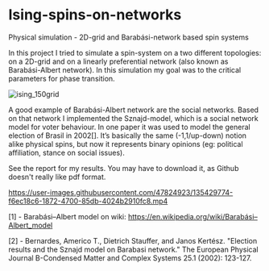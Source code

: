 # Ising-spins-on-networks

Physical simulation - 2D-grid and Barabási-network based spin systems

In this project I tried to simulate a spin-system on a two different topologies: on a 2D-grid and on a linearly preferential network (also known as Barabási-Albert network). In this simulation my goal was to the critical parameters for phase transition.

![ising_150grid](https://user-images.githubusercontent.com/47824923/136989997-a1c0bead-98ef-432c-b173-63908625da54.png)

A good example of Barabási-Albert network are the social networks. Based on that network I implemented the Sznajd-model, which is a social network model for voter behaviour. In one paper it was used to model the general election of Brasil in 2002[]. It’s basically the same (-1,1/up-down) notion alike physical spins, but now it represents binary opinions (eg: political affiliation, stance on social issues).

See the report for my results. You may have to download it, as Github doesn't really like pdf format.

https://user-images.githubusercontent.com/47824923/135429774-f6ec18c6-1872-4700-85db-4024b2910fc8.mp4



[1] -	Barabási–Albert model on wiki: https://en.wikipedia.org/wiki/Barabási–Albert_model

[2] -	Bernardes, Americo T., Dietrich Stauffer, and Janos Kertész. "Election results and the Sznajd model on Barabasi network." The European Physical Journal B-Condensed Matter and Complex Systems 25.1 (2002): 123-127.
